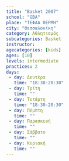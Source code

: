 ```yaml
---
title: "Basket 2007"
school: "GBA"
place: "ΤΕΦΑΑ ΘΕΡΜΗ"
city: "Θεσσαλονίκη"
category: Αθλητισμός
subcategories: Basket
instructor: 
agecategories: [kids]
ages: [10]
levels: intermediate
practices: 2
days:
 - day: Δευτέρα
   time: "18:30-20:30"
 - day: Τρίτη
   time: ""
 - day: Τετάρτη
   time: "18:30-20:30"
 - day: Πέμπτη
   time: ""
 - day: Παρασκευή
   time: ""
 - day: Σάββατο
   time: ""
 - day: Κυριακή
   time: ""
---
```




